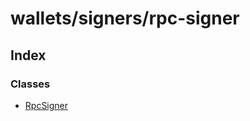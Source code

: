 # wallets/signers/rpc-signer

## Index

### Classes

* [RpcSigner](../classes/_wallets_signers_rpc_signer_.rpcsigner.md)

